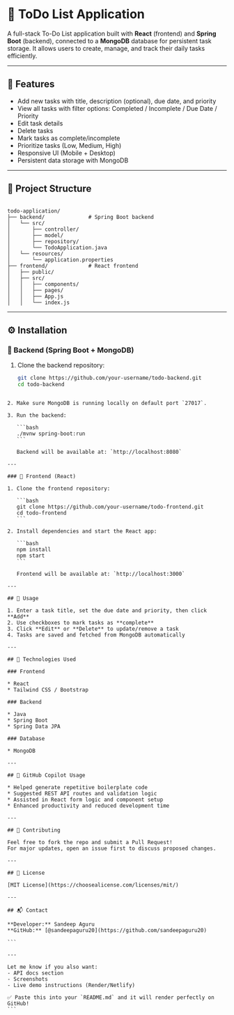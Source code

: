 
# 📝 ToDo List Application

A full-stack To-Do List application built with **React** (frontend) and **Spring Boot** (backend), connected to a **MongoDB** database for persistent task storage. It allows users to create, manage, and track their daily tasks efficiently.

---

## 🚀 Features

- Add new tasks with title, description (optional), due date, and priority  
- View all tasks with filter options: Completed / Incomplete / Due Date / Priority  
- Edit task details  
- Delete tasks  
- Mark tasks as complete/incomplete  
- Prioritize tasks (Low, Medium, High)  
- Responsive UI (Mobile + Desktop)  
- Persistent data storage with MongoDB  

---

## 📁 Project Structure

````

todo-application/
├── backend/              # Spring Boot backend
│   └── src/
│       ├── controller/
│       ├── model/
│       ├── repository/
│       └── TodoApplication.java
│   └── resources/
│       └── application.properties
├── frontend/             # React frontend
│   ├── public/
│   ├── src/
│   │   ├── components/
│   │   ├── pages/
│   │   ├── App.js
│   │   └── index.js

````

---

## ⚙️ Installation

### 🔸 Backend (Spring Boot + MongoDB)

1. Clone the backend repository:
   ```bash
   git clone https://github.com/your-username/todo-backend.git
   cd todo-backend
````

2. Make sure MongoDB is running locally on default port `27017`.

3. Run the backend:

   ```bash
   ./mvnw spring-boot:run
   ```

   Backend will be available at: `http://localhost:8080`

---

### 🔹 Frontend (React)

1. Clone the frontend repository:

   ```bash
   git clone https://github.com/your-username/todo-frontend.git
   cd todo-frontend
   ```

2. Install dependencies and start the React app:

   ```bash
   npm install
   npm start
   ```

   Frontend will be available at: `http://localhost:3000`

---

## 📌 Usage

1. Enter a task title, set the due date and priority, then click **Add**
2. Use checkboxes to mark tasks as **complete**
3. Click **Edit** or **Delete** to update/remove a task
4. Tasks are saved and fetched from MongoDB automatically

---

## 🔐 Technologies Used

### Frontend

* React
* Tailwind CSS / Bootstrap

### Backend

* Java
* Spring Boot
* Spring Data JPA

### Database

* MongoDB

---

## 🤖 GitHub Copilot Usage

* Helped generate repetitive boilerplate code
* Suggested REST API routes and validation logic
* Assisted in React form logic and component setup
* Enhanced productivity and reduced development time

---

## 🙌 Contributing

Feel free to fork the repo and submit a Pull Request!
For major updates, open an issue first to discuss proposed changes.

---

## 📄 License

[MIT License](https://choosealicense.com/licenses/mit/)

---

## 📬 Contact

**Developer:** Sandeep Aguru
**GitHub:** [@sandeepaguru20](https://github.com/sandeepaguru20)

```

---

Let me know if you also want:
- API docs section
- Screenshots
- Live demo instructions (Render/Netlify)

✅ Paste this into your `README.md` and it will render perfectly on GitHub!
```
